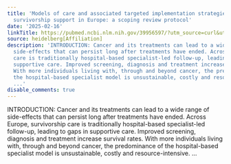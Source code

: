 ```yaml
---
title: 'Models of care and associated targeted implementation strategies for cancer
  survivorship support in Europe: a scoping review protocol'
date: '2025-02-16'
linkTitle: https://pubmed.ncbi.nlm.nih.gov/39956597/?utm_source=curl&utm_medium=rss&utm_campaign=pubmed-2&utm_content=1FakS-2QOkCT8HsMOQP1bCRQ4YzyumYOmxmF0moLsQ3dFB1E9V&fc=20220326224207&ff=20250217170834&v=2.18.0.post9+e462414
source: heidelberg[Affiliation]
description: 'INTRODUCTION: Cancer and its treatments can lead to a wide range of
  side-effects that can persist long after treatments have ended. Across Europe, survivorship
  care is traditionally hospital-based specialist-led follow-up, leading to gaps in
  supportive care. Improved screening, diagnosis and treatment increase survival rates.
  With more individuals living with, through and beyond cancer, the predominance of
  the hospital-based specialist model is unsustainable, costly and resource-intensive.
  ...'
disable_comments: true
---
```

INTRODUCTION: Cancer and its treatments can lead to a wide range of side-effects that can persist long after treatments have ended. Across Europe, survivorship care is traditionally hospital-based specialist-led follow-up, leading to gaps in supportive care. Improved screening, diagnosis and treatment increase survival rates. With more individuals living with, through and beyond cancer, the predominance of the hospital-based specialist model is unsustainable, costly and resource-intensive. ...